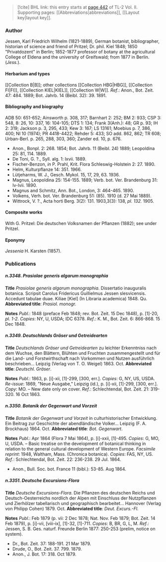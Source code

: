 > [!cite] BHL link: this entry starts at [page 442](https://www.biodiversitylibrary.org/item/103253#page/468/mode/1up) of TL-2 Vol. II.
> Supporting pages: [[Abbreviations|abbreviations]], [[Layout key|layout key]].

### Author

Jessen, Karl Friedrich Wilhelm (1821-1889), German botanist, bibliographer, historian of science and friend of Pritzel; Dr. phil. Kiel 1848; 1850 "Privatdozent" in Berlin; 1852-1877 professor of botany at the agricultural College of Eldena and the university of Greifswald; from 1877 in Berlin. (*Jess.*).

#### Herbarium and types

[[Collection B|B]]; other collections [[Collection HBG|HBG]], [[Collection FI|FI]], [[Collection KIEL|KIEL]], [[Collection W|W]].
*Ref*.: Anon., Bot. Zeit. 47: 484. 1889; Bot. Jahrb. 14 (Beibl. 32): 39. 1891.

#### Bibliography and biography

ADB 50: 651-652; Ainsworth p. 308, 317; Barnhart 2: 252; BM 2: 933; CSP 3: 548, 8: 26, 10: 337, 16: 104-105; DTS 1: 134; Frank 3(Anh.): 48; GR p. 93; IH 2: 319; Jackson p. 3, 295, 433; Kew 3: 167; LS 13161; Moebius p. 7, 386, 400; NI 10 (1974); PR 4418-4422; Rehder 5: 433; SO add. 862, 862; TR 608; Urban-Berl. p. 265, 288, 303, 360; Zander ed. 10, p. 676.
- Anon., Bonpl. 2: 268. 1854; Bot. Jahrb. 11 (Beibl. 24) 1889; Leopoldina 25: 81, 114. 1889.
- De Toni, G. ?., Syll. alg. 1: lxvii. 1889.
- Fischer-Benzon, *in* P. Prahl, Krit. Flora Schleswig-Holstein 2: 27. 1890.
- Helm, Kulturpflanze 14: 351. 1966.
- Lütjeharms, W. J., Gesch. Mykol. 15, 17, 29, 63. 1936.
- Magnus, Leopoldina 25: 154-155. 1889; Verb. bot. Ver. Brandenburg 31: lv-lvii. 1890.
- Magnus and Schmitz, Ann. Bot., London, 3: 464-465. 1890.
- Volkens, Verh. bot. Ver. Brandenburg 51: (85). 1910 (d. 27 Mai 1889).
- Wittrock, V. ?., Acta horti Berg. 3(2): 131. 1903,3(3): 138, *pl. 132.* 1905.

#### Composite works

With G. Pritzel: Die deutschen Volksnamen der Pflanzen (1882); see under Pritzel.

#### Eponymy

*Jessenia* H. Karsten (1857).

### Publications

##### n.3348. Prasiolae generis algarum monographia

**Title**
*Prasiolae generis algarum monographia*. Dissertatio inauguralis botanica. Scripsit Carolus Fridericus Guillielmus Jessen slesvicensis. Accedunt tabulae duae. Kiliae \[Kiel\] (In Libraria academica) 1848. Qu.
**Abbreviated title**: *Prasiol. monogr.*

**Notes**
*Publ*.: 1848 (preface Feb 1848; rev. Bot. Zeit. 15 Dec 1848), p. \[1\]-20, *pl. 1-2. Copies*: NY, U, USDA; IDC 6378.
*Ref*.: K. M., Bot. Zeit. 6: 866-868. 15 Dec 1848.

##### n.3349. Deutschlands Gräser und Getreidearten

**Title**
*Deutschlands Gräser und Getreidearten* zu leichter Erkenntniss nach dem Wuchse, den Blättern, Blühten und Fruchten zusammengestellt und für die Land- und Forstwirthschaft nach Vorkommen und Nutzen ausführlich beschrieben... Leipzig (Verlag von T. O. Weigel) 1863. Oct.
**Abbreviated title**: *Deutschl. Gräser*.

**Notes**
*Publ*.: 1863, p. \[i\]-xii, \[1\]-299, \[300, err.\]. *Copies*: G, NY, US, USDA.
*Re-issue*: 1869, "Neue Ausgabe," Leipzig (id.), p. \[i\]-xii, \[1\]-299, \[300, err.\]. *Copy*: MO. – New date only on cover.
*Ref*.: Schlechtendal, Bot. Zeit. 21: 319-320. 16 Oct 1863.

##### n.3350. Botanik der Gegenwart und Vorzeit

**Title**
*Botanik der Gegenwart und Vorzeit* in culturhistorischer Entwicklung. Ein Beitrag zur Geschichte der abendländische Volker... Leipzig (F. A. Brockhaus) 1864. Oct.
**Abbreviated title**: *Bot. Gegenwart*.

**Notes**
*Publ*.: Apr 1864 (Flora 7 Mai 1864), p. \[i\]-xxii, \[1\]-495. *Copies*: G, MO, U, USDA. – Basic treatise on the development of botanical thinking in relation to the general cultural development of Western Europe.
*Facsimile reprint*: 1948, Waltham, Mass. (Chronica botanica). *Copies*: FAS, NY, US.
*Ref*.: Schlechtendal, Bot. Zeit. 22: 236-238. 29 Jul. 1864.
- Anon., Bull. Soc. bot. France 11 (bibl.): 53-85. Aug 1864.

##### n.3351. Deutsche Excursions-Flora

**Title**
*Deutsche Excursions-Flora*. Die Pflanzen des deutschen Reichs und Deutsch-Oesterreichs nordlich der Alpen mit Einschluss der Nutzpflanzen und Zierhölzer tabellarisch und geographisch bearbeitet... Hannover (Verlag von Philipp Cohen) 1879. Oct.
**Abbreviated title**: *Deut. Excurs.-Fl.*

**Notes**
*Publ*.: Feb 1879 (p. vii: 2 Dec 1878; Nat. Nov. Feb 1879; Bot. Zeit. 14 Feb 1879), p. \[i\]-vii, \[viii-ix\], \[1\]-32, \[1\]-711. *Copies*: B, BR, G, L, M.
*Ref*.: Jessen, S. B. Ges. naturf. Freunde Berlin 1877: 250-253 (prelim, notice on system).
- Dr., Bot. Zeit. 37: 188-191. 21 Mar 1879.
- Drude, O., Bot. Zeit. 37. 799. 1879.
- Anon., J. Bot. 17: 318. Oct 1879.

